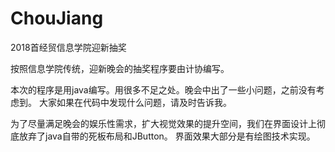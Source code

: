# ChouJiang
2018首经贸信息学院迎新抽奖

按照信息学院传统，迎新晚会的抽奖程序要由计协编写。

本次的程序是用java编写。用很多不足之处。晚会中出了一些小问题，之前没有考虑到。
大家如果在代码中发现什么问题，请及时告诉我。

为了尽量满足晚会的娱乐性需求，扩大视觉效果的提升空间，我们在界面设计上彻底放弃了java自带的死板布局和JButton。
界面效果大部分是有绘图技术实现。
